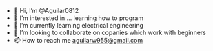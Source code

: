- 👋 Hi, I’m @Aguilar0812
- 👀 I’m interested in ... learning how to program
- 🌱 I’m currently learning electrical engineering
- 💞️ I’m looking to collaborate on copanies which work with beginners
- 📫 How to reach me aguilarw955@gmail.com

<!---
Aguilar0812/Aguilar0812 is a ✨ special ✨ repository because its `README.md` (this file) appears on your GitHub profile.
You can click the Preview link to take a look at your changes.
--->
